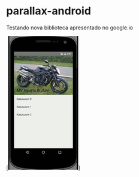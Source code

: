 # parallax-android
Testando nova biblioteca apresentado no google.io

[![Exemplo](https://github.com/JhonatasMartins/parallax-android/blob/master/parallax.gif)]
